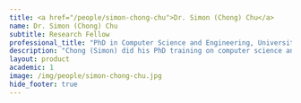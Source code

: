 ```yaml
---
title: <a href="/people/simon-chong-chu">Dr. Simon (Chong) Chu</a>
name: Dr. Simon (Chong) Chu
subtitle: Research Fellow
professional_title: "PhD in Computer Science and Engineering, University of Connecticut, Postdoctoral Fellow (2017-2022), Principal Data Scientist, ROME Therapeutics"  # Joined professional titles
description: "Chong (Simon) did his PhD training on computer science and engineering at University of Connecticut. He is interested in algorithm design and method development in fields of computational genomics and bioinformatics. During his PhD period, he has developed several open source tools on structural variation calling and genotyping, de novo repeats assembly, gap closing on draft genomes.He is currently working on structural variation and copy number analysis in normal and cancer cells."
layout: product
academic: 1
image: /img/people/simon-chong-chu.jpg
hide_footer: true
---
```

